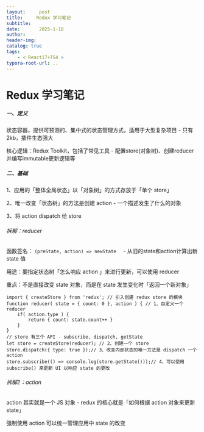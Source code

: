 ```yaml
---
layout:     post
title:     Redux 学习笔记
subtitle:  
date:       2025-1-18
author:     
header-img: 
catalog: true
tags:
    - < React17+TS4 >
typora-root-url: ..
---
```




# Redux 学习笔记

##### 一、定义

状态容器，提供可预测的、集中式的状态管理方式，适用于大型复杂项目 - 只有2kb，插件生态强大

核心逻辑：Redux Toolkit，包括了常见工具 - 配置store(对象树)、创建reducer并编写immutable更新逻辑等

##### 二、基础

1、应用的「整体全局状态」以「对象树」的方式存放于「单个 store」

2、唯一改变「状态树」的方法是创建 action - 一个描述发生了什么的对象

3、将 action dispatch 给 store

###### 拆解：reducer

函数签名： `(preState, action) => newState  ` - 从旧的state和action计算出新 state 值

用途：要指定状态树「怎么响应 action 」来进行更新，可以使用 reducer

重点：不是直接改变 state 对象，而是在 state 发生变化时「返回一个新对象」

```react
import { createStore } from 'redux'; // 引入创建 redux store 的模块
function reducer( state = { count: 0 }, action ) { // 1、自定义一个 reducer
    if( action.type ) { 
        return { count: state.count++ } 
    } 
}
// store 有三个 API - subscribe, dispatch, getState
let store = createStore(reducer); // 2、创建一个 store
store.dispatch({ type: true });// 3、改变内部状态的唯一方法是 dispatch 一个 action
store.subscribe(() => console.log(store.getState()));// 4、可以使用 subscribe() 来更新 UI 以响应 state 的更改
```

###### 拆解2：action

action 其实就是一个 JS 对象 - redux 的核心就是「如何根据 action 对象来更新 state」

强制使用 action 可以统一管理应用中 state 的改变
